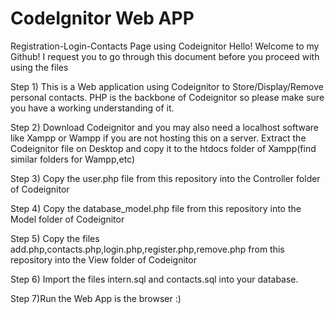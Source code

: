 # CodeIgnitor Web APP
Registration-Login-Contacts Page using Codeignitor
Hello!
Welcome to my Github!
I request you to go through this document before you proceed with using the files

Step 1) This is a Web application using Codeignitor to Store/Display/Remove personal contacts.
        PHP is the backbone of Codeignitor so please make sure you have a working understanding of it.
        
Step 2) Download Codeignitor and you may also need a localhost software like Xampp or Wampp if you are not hosting
        this on a server.
        Extract the Codeignitor file on Desktop and copy it to the htdocs folder of Xampp(find similar folders for Wampp,etc)
        
Step 3) Copy the user.php file from this repository into the Controller folder of Codeignitor

Step 4) Copy the database_model.php file from this repository into the Model folder of Codeignitor

Step 5) Copy the files add.php,contacts.php,login.php,register.php,remove.php  from this repository into the View folder of Codeignitor

Step 6) Import the files intern.sql and contacts.sql into your database.

Step 7)Run the Web App is the browser :)
